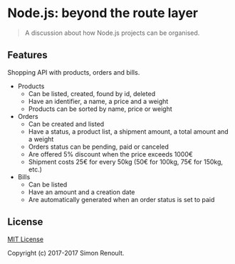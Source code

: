 # Node.js: beyond the route layer

> A discussion about how Node.js projects can be organised.

## Features

Shopping API with products, orders and bills.
* Products
  * Can be listed, created, found by id, deleted
  * Have an identifier, a name, a price and a weight
  * Products can be sorted by name, price or weight
* Orders
  * Can be created and listed
  * Have a status, a product list, a shipment amount, a total amount and a weight
  * Orders status can be pending, paid or canceled
  * Are offered 5% discount when the price exceeds 1000€
  * Shipment costs 25€ for every 50kg (50€ for 100kg, 75€ for 150kg, etc.)
* Bills
  * Can be listed
  * Have an amount and a creation date
  * Are automatically generated when an order status is set to paid


## License

[MIT License](https://opensource.org/licenses/MIT)

Copyright (c) 2017-2017 Simon Renoult.
